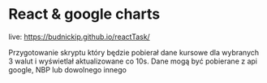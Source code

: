 # React & google charts

live: https://budnickip.github.io/reactTask/

Przygotowanie skryptu który będzie pobierał dane kursowe dla wybranych 3 walut i
wyświetlał aktualizowane co 10s. Dane mogą być pobierane z api google, NBP lub dowolnego innego
